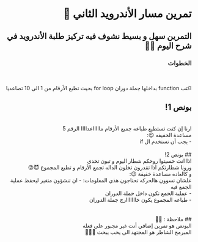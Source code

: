 <div dir = "rtl">

# تمرين مسار الأندرويد الثاني 💚
## التمرين سهل و بسيط نشوف فيه تركيز طلبة الأندرويد في شرح اليوم 💪🏻
### الخطوات 

<br>

اكتب function بداخلها جملة دوران for  loop بحيث تطبع الأرقام من 1 الى 10 تصاعديا
## بونص 1!
<br>
ارنا إن كنت تستطيع طباعه جميع الأرقام ماااااعداااا الرقم 5
<br>
مساعدة الخفيفه 😉:
<br>
- يجب أن تستخدم ال if
<br>
<br>
## بونص 2! 
<br>
اذا انت حسيتوا روحكم شطار اليوم و تبون تحدي 
<br>
ورونا شطارتكم اذا تقدرون تخلون الداله تجمع الأرقام و تطبع المجموع 😈😜
<br>
و كالعاده مساعدة خفيفة 😉: 
<br>
علشان تسوون هالحركه تحتاجون هذي المعلومات:
- ان تنشؤون متغير ليحفظ عملية الجمع فيه
<br> 
- عملية الجمع تكون داخل جملة الدوران
<br>
- طباعه المجموع يكون خااااااارج جملة الدوران 
<br>
<br>
<br>
## ملاحظة : 📢📢 
 
<br>
البونص هو تمرين إضافي أنت غير مجبور على فعله 
<br>
المبرمج الشاطر هو المجتهد الي يحب يبحث 🤩👍🏻
</div>
